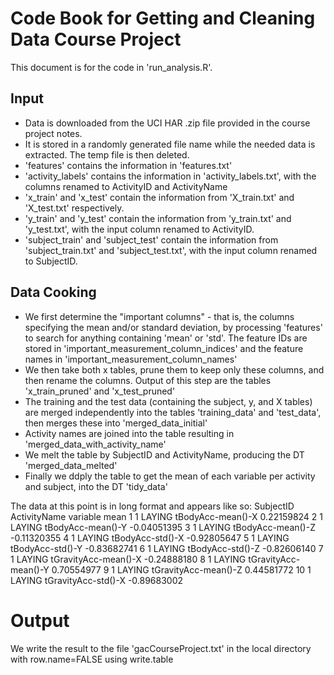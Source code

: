 # Code Book for Getting and Cleaning Data Course Project

This document is for the code in 'run_analysis.R'.

## Input

* Data is downloaded from the UCI HAR .zip file provided in the course project notes.
* It is stored in a randomly generated file name while the needed data is extracted. The temp file is then deleted.
* 'features' contains the information in 'features.txt'
* 'activity_labels' contains the information in 'activity_labels.txt', with the columns renamed to ActivityID and ActivityName
* 'x_train' and 'x_test' contain the information from 'X_train.txt' and 'X_test.txt' respectively. 
* 'y_train' and 'y_test' contain the information from 'y_train.txt' and 'y_test.txt', with the input column renamed to ActivityID.
* 'subject_train' and 'subject_test' contain the information from 'subject_train.txt' and 'subject_test.txt', with the input column renamed to SubjectID.

## Data Cooking

* We first determine the "important columns" - that is, the columns specifying the mean and/or standard deviation, by processing 'features' to search for anything containing 'mean' or 'std'. The feature IDs are stored in 'important_measurement_column_indices' and the feature names in 'important_measurement_column_names'
* We then take both x tables, prune them to keep only these columns, and then rename the columns. Output of this step are the tables 'x_train_pruned' and 'x_test_pruned'
* The training and the test data (containing the subject, y, and X tables) are merged independently into the tables 'training_data' and 'test_data', then merges these into 'merged_data_initial'
* Activity names are joined into the table resulting in 'merged_data_with_activity_name'
* We melt the table by SubjectID and ActivityName, producing the DT 'merged_data_melted'
* Finally we ddply the table to get the mean of each variable per activity and subject, into the DT 'tidy_data'

The data at this point is in long format and appears like so:
       SubjectID ActivityName             variable        mean
    1          1       LAYING    tBodyAcc-mean()-X  0.22159824
    2          1       LAYING    tBodyAcc-mean()-Y -0.04051395
    3          1       LAYING    tBodyAcc-mean()-Z -0.11320355
    4          1       LAYING     tBodyAcc-std()-X -0.92805647
    5          1       LAYING     tBodyAcc-std()-Y -0.83682741
    6          1       LAYING     tBodyAcc-std()-Z -0.82606140
    7          1       LAYING tGravityAcc-mean()-X -0.24888180
    8          1       LAYING tGravityAcc-mean()-Y  0.70554977
    9          1       LAYING tGravityAcc-mean()-Z  0.44581772
    10         1       LAYING  tGravityAcc-std()-X -0.89683002

# Output
We write the result to the file 'gacCourseProject.txt' in the local directory with row.name=FALSE
using write.table